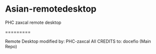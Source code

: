 # Asian-remotedesktop
PHC zaxcal remote desktop

=========

Remote Desktop modified by: PHC-zaxcal
All CREDITS to: docefio (Main Repo)

